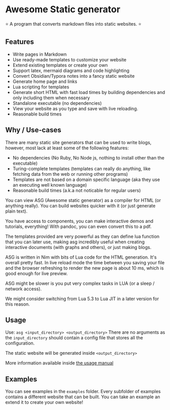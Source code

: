 # Awesome Static generator

⭐ A program that converts markdown files into static websites. ⭐

## Features

- Write pages in Markdown
- Use ready-made templates to customize your website
- Extend existing templates or create your own
- Support latex, mermaid diagrams and code highlighting
- Convert Obsidian/Typora notes into a fancy static website
- Generate home page and links
- Lua scripting for templates
- Generate short HTML with fast load times by building dependencies and only including them when necessary
- Standalone executable (no dependencies)
- View your website as you type and save with live reloading.
- Reasonable build times

## Why / Use-cases

There are many static site generators that can be used to write blogs, however, most lack at least some of the following features:

- No dependencies (No Ruby, No Node js, nothing to install other than the executable)
- Turing-complete templates (templates can really do anything, like fetching data from the web or running other programs)
- Templates are not based on a domain specific language (aka they use an executing well known language)
- Reasonable build times (a.k.a not noticable for regular users)

You can view ASG (Awesome static generator) as a compiler for HTML (or anything really).
You can build websites quicker with it (or just generate plain text).

You have access to components, you can make interactive demos and tutorials, everything!
With pandoc, you can even convert this to a pdf.

The templates provided are very powerful as they can define lua function that you can later use, making asg
incredibly useful when creating interactive documents (with graphs and others), or just making blogs.

ASG is written in Nim with bits of Lua code for the HTML generation. It's overall pretty fast. In live reload mode
the time between you saving your file and the browser refreshing to render the new page is about 10 ms, which
is good enough for live preview.

ASG might be slower is you put very complex tasks in LUA (or a sleep / network access).

We might consider switching from Lua 5.3 to Lua JIT in a later version for this reason.


## Usage

Use: `asg <input_directory> <output_directory>`
There are no arguments as the `input_directory` should contain a config file
that stores all the configuration.

The static website will be generated inside `<output_directory>`

More information available inside [the usage manual](./USAGE.md)

## Examples

You can see examples in the `examples` folder.
Every subfolder of examples contains a different website that can be built.
You can take an example an extend it to create your own website!
